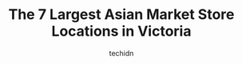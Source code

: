 ---
layout: ampstory
image: https://i0.wp.com/www.auto.or.id/wp-content/uploads/2023/06/thanh-ky-grocery-0-victoria-1686324114.jpeg?resize=640,853
author: techidn
featured: false
description: Victoria, British Columbia, Canada is a haven for Asian Market enthusiasts, boasting an impressive array of 7 top-notch establishments. Whether youre a seasoned connoisseur or simply curiou
title: The 7 Largest Asian Market Store Locations in Victoria
cover:
   title: The 7 Largest Asian Market Store Locations in Victoria
   subtitle: AUTO.OR.ID
   background: https://www.auto.or.id/wp-content/uploads/2023/06/thanh-ky-grocery-0-victoria-1686324114.jpeg

pages: 
 - layout: thirds
   top: <h1>#1 Sakura Sushi, Grocery, and Japanese Restaurant</h1>
   bottom: "<p>They have fresh affordable sushi to go and its delicious! Service is so nice and makes you feel welcomed. 10/10 will be returning soon - )</p>"
   background: https://www.auto.or.id/wp-content/uploads/2023/06/thanh-ky-grocery-1-victoria-1686324115.jpeg
   backgroundblur: true
 - layout: thirds
   top: <h1>#2 Fisgard Market Ltd</h1>
   bottom: "<p>550 Fisgard St, Victoria, BC V8W 1R4, Canada</p>"
   background: https://www.auto.or.id/wp-content/uploads/2023/06/thanh-ky-grocery-2-victoria-1686324115.jpeg
   cta:
      link: https://www.auto.or.id/the-7-largest-asian-market-store-locations-in-victoria/
      text: The 7 Largest Asian Market Store Locations in Victoria
 - layout: thirds
   top: <h1>#3 Saanisunny Asian Market</h1>
   bottom: "<p>1551 Cedar Hill Cross Rd #213, Victoria, BC V8P 2P3, Canada</p>"
   background: https://images.unsplash.com/photo-1635433868513-afc621b81834?ixlib=rb-4.0.3&ixid=MnwxMjA3fDB8MHxwaG90by1wYWdlfHx8fGVufDB8fHx8&auto=format&fit=crop&w=640&h=853&q=80
   cta:
      link: https://www.auto.or.id/the-7-largest-asian-market-store-locations-in-victoria/
      text: The 7 Largest Asian Market Store Locations in Victoria
 - layout: thirds
   top: <h1>#4 Weidu Market</h1>
   bottom: "<p>2564 Sinclair Rd, Victoria, BC V8N 1B8, Canada</p>"
   background: https://images.unsplash.com/photo-1602343104142-977847f39794?ixlib=rb-4.0.3&ixid=MnwxMjA3fDB8MHxwaG90by1wYWdlfHx8fGVufDB8fHx8&auto=format&fit=crop&w=640&h=853&q=80
   cta:
      link: https://www.auto.or.id/the-7-largest-asian-market-store-locations-in-victoria/
      text: The 7 Largest Asian Market Store Locations in Victoria
 - layout: thirds
   top: <h1>#5 A Mart Korean Grocery</h1>
   bottom: "<p>652 Yates St, Victoria, BC V8W 1L3, Canada</p>"
   background: https://images.unsplash.com/photo-1618863099278-75222d755814?ixlib=rb-4.0.3&ixid=MnwxMjA3fDB8MHxwaG90by1wYWdlfHx8fGVufDB8fHx8&auto=format&fit=crop&w=640&h=853&q=80
   cta:
      link: https://www.auto.or.id/the-7-largest-asian-market-store-locations-in-victoria/
      text: The 7 Largest Asian Market Store Locations in Victoria
 - layout: thirds
   top: <h1>#6 J&M Asian Food Express</h1>
   bottom: "<p>888 Fort St, Victoria, BC V8W 1H8, Canada</p>"
   background: https://images.unsplash.com/photo-1567808291548-fc3ee04dbcf0?ixlib=rb-4.0.3&ixid=MnwxMjA3fDB8MHxwaG90by1wYWdlfHx8fGVufDB8fHx8&auto=format&fit=crop&w=640&h=853&q=80
   cta:
      link: https://www.auto.or.id/the-7-largest-asian-market-store-locations-in-victoria/
      text: The 7 Largest Asian Market Store Locations in Victoria
 - layout: thirds
   top: <h1>#7 MINISO</h1>
   bottom: "<p>Walmart, 3460 Saanich Rd, Victoria, BC V8Z 0B9, Canada</p>"
   background: https://images.unsplash.com/photo-1637160967945-6d1ee20d67c9?ixlib=rb-4.0.3&ixid=MnwxMjA3fDB8MHxwaG90by1wYWdlfHx8fGVufDB8fHx8&auto=format&fit=crop&w=640&h=853&q=80
   cta:
      link: https://www.auto.or.id/the-7-largest-asian-market-store-locations-in-victoria/
      text: The 7 Largest Asian Market Store Locations in Victoria
 - layout: thirds
   middle: Continue reading...
   background: https://images.unsplash.com/photo-1594420307817-3b626ca9578a?ixlib=rb-4.0.3&ixid=MnwxMjA3fDB8MHxwaG90by1wYWdlfHx8fGVufDB8fHx8&auto=format&fit=crop&w=640&h=853&q=80
   cta:
      link: https://www.auto.or.id/the-7-largest-asian-market-store-locations-in-victoria/
      text: The 7 Largest Asian Market Store Locations in Victoria

---